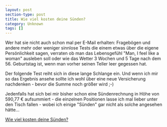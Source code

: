 ```yaml
---
layout: post
section-type: post
title: Wie viel kosten deine Sünden?
category: Unknown
tags: []
---
```

<p>Wer hat sie nicht auch schon mal per E-Mail erhalten: Frageb&ouml;gen und andere mehr oder weniger sinnlose Tests die einem etwas &uuml;ber die eigene Pers&ouml;nlichkeit sagen, verraten ob man das Lebensgef&uuml;hl "Man, I feel like a woman" ausleben soll oder wie das Wetter 3 Wochen und 5 Tage nach dem 56. Geburtstag ist, wenn man vorher seinen Teller leer gegessen hat.</p>
<p>Der folgende Test reiht sich in diese lange Schlange ein. Und wenn ich mir so das Ergebnis ansehe sollte ich wohl &uuml;ber eine neue Versicherung nachdenken - bevor die Summe noch gr&ouml;&szlig;er wird ;-)</p>
<p>Jedenfalls hat sich bei mir bisher schon eine S&uuml;ndenrechnung in H&ouml;he von 590,77 &euro; aufsummiert - die einzelnen Positionen lasse ich mal lieber unter den Tisch fallen - wobei ich einige "S&uuml;nden" gar nicht als solche angesehen h&auml;tte...</p>
<p><a href="http://erbert.eu/suende/" target="_blank">Wie viel kosten deine S&uuml;nden?</a></p>

